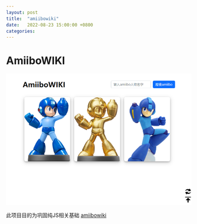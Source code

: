 ```yaml
---
layout: post
title:  "amiibowiki"
date:   2022-08-23 15:00:00 +0800
categories: 
---
```

# AmiiboWIKI

![AmiiboWIKI](https://github.com/moselikk/amiibowiki/raw/main/images/AmiiboWIKI.png)

此项目目的为巩固纯JS相关基础
[amiibowiki](http://amiibowiki.com/)